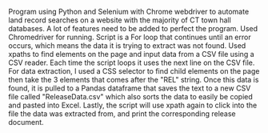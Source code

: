 Program using Python and Selenium with Chrome webdriver to automate land record searches on a website with the majority of CT town hall databases. A lot of features need to be added to perfect the program. Used Chromedriver for running. Script is a For loop that continues until an error occurs, which means the data it is trying to extract was not found. Used xpaths to find elements on the page and input data from a CSV file using a CSV reader. Each time the script loops it uses the next line on the CSV file. For data extraction, I used a CSS selector to find child elements on the page then take the 3 elements that comes after the "REL" string. Once this data is found, it is pulled to a Pandas dataframe that saves the text to a new CSV file called "ReleaseData.csv" which also sorts the data to easily be copied and pasted into Excel. Lastly, the script will use xpath again to click into the file the data was extracted from, and print the corresponding release document.
